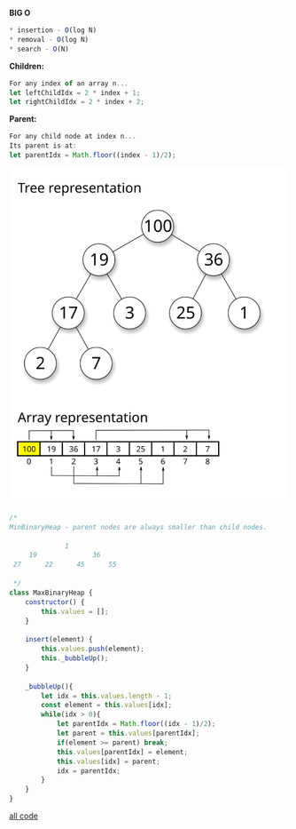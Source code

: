 <b>BIG O</b>
```javascript
* insertion - O(log N)
* removal - O(log N)
* search - O(N)
```
<b>Children:</b>
```javascript
For any index of an array n...
let leftChildIdx = 2 * index + 1;
let rightChildIdx = 2 * index + 2;
```
<b>Parent:</b>
```javascript
For any child node at index n...
Its parent is at:
let parentIdx = Math.floor((index - 1)/2);
```
![heap](../../img/heap.svg)
```javascript
/*
MinBinaryHeap - parent nodes are always smaller than child nodes.

              1
     19              36
 27      22      45      55

 */
class MaxBinaryHeap {
    constructor() {
        this.values = [];
    }

    insert(element) {
        this.values.push(element);
        this._bubbleUp();
    }

    _bubbleUp(){
        let idx = this.values.length - 1;
        const element = this.values[idx];
        while(idx > 0){
            let parentIdx = Math.floor((idx - 1)/2);
            let parent = this.values[parentIdx];
            if(element >= parent) break;
            this.values[parentIdx] = element;
            this.values[idx] = parent;
            idx = parentIdx;
        }
    }
}
```
[all code](min-binary-heap.js)
